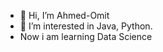 - 👋 Hi, I’m Ahmed-Omit
- 👀 I’m interested in Java, Python.
- Now i am learning Data Science





<!---
Ahmed-Omit/Ahmed-Omit is a ✨ special ✨ repository because its `README.md` (this file) appears on your GitHub profile.
You can click the Preview link to take a look at your changes.
--->
